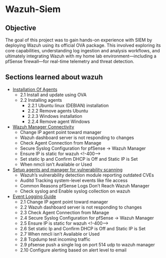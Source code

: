 # Wazuh-Siem

## Objective

The goal of this project was to gain hands-on experience with SIEM by deploying Wazuh using its official OVA package. This involved exploring its core capabilities, understanding log ingestion and analysis workflows, and ultimately integrating Wazuh with my home lab environment—including a pfSense firewall—for real-time telemetry and threat detection.

## Sections learned about wazuh
- [Installation Of Agents](Installation-of-agents/README.md)
  - 2.1 Install and update using OVA <!--29-->
  - 2.2 Installing agents <!--85-->
    - 2.2.1 Ubuntu linux (DEBIAN) installation 
    - 2.2.2 Remove agents Ubuntu
    - 2.2.3 Windows installation
    - 2.2.4 Remove agent Windows
- [Wazuh Manager Connectivity](Wazuh-Manager-Connectivity/README.md) 
  - Change IP agent point toward manager <!--243-->
  - Wazuh dashboard server is not responding to changes  <!--266-->
  - Check Agent Connection from Manage <!--273-->
  - Secure Syslog Configuration for pfSense → Wazuh Manager <!--356-->
  - Ensure IP is static for wazuh  <!-400-->
  - Set static Ip and Confirm DHCP is Off and Static IP is Set  <!--460--> 
  - When nmcli isn’t Available or Used
- [Setup agents and manager for vulnerability scanning](Setup-agents-and-manager-for-vulnerability-scanning/README.md) 
  - Wazuh’s vulnerability detection module reporting outdated CVEs
  - Auditd Tracking system-level events like file access
  - Common Reasons pfSense Logs Don’t Reach Wazuh Manager
  - Check syslog and Enable syslog collection on wazuh  
- [Event Logging Guide](Event-Logging/README.md)
  - 2.1 Change IP agent point toward manager <!--243-->
  - 2.2 Wazuh dashboard server is not responding to changes  <!--266-->
  - 2.3 Check Agent Connection from Manage <!--273-->
  - 2.4 Secure Syslog Configuration for pfSense → Wazuh Manager <!--356-->
  - 2.5 Ensure IP is static for wazuh  <!-400-->
  - 2.6 Set static Ip and Confirm DHCP is Off and Static IP is Set  <!--460--> 
  - 2.7 When nmcli isn’t Available or Used
  - 2.8 Tcpdump test incoming traffic
  - 2.9 pfsense push a single log on port 514 udp to wazuh manager
  - 2.10 Configure alerting based on alert level to email

 	
